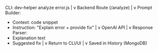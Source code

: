 CLI: dev-helper analyze error.js
        |
        v
Backend Route (/analyze)
        |
        v
Prompt Builder:
   - Context: code snippet
   - Instruction: "Explain error + provide fix"
        |
        v
OpenAI API
        |
        v
Response Parser:
   - Explanation text
   - Suggested fix
        |
        v
Return to CLI/UI
        |
        v
Saved in History (MongoDB)
